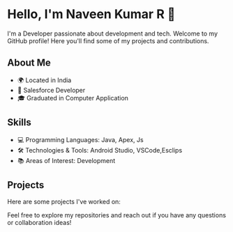# Hello, I'm Naveen Kumar R 👋

I'm a Developer  passionate about development and tech. Welcome to my GitHub profile! Here you'll find some of my projects and contributions.

## About Me

- 🌍 Located in India
- 💼 Salesforce Developer
- 🎓 Graduated in Computer Application

## Skills

- 💻 Programming Languages: Java, Apex, Js
- 🛠️ Technologies & Tools: Android Studio, VSCode,Esclips
- 📚 Areas of Interest: Development

## Projects

Here are some projects I've worked on:


Feel free to explore my repositories and reach out if you have any questions or collaboration ideas!

<!---
Naveen7411/Naveen7411 is a ✨ special ✨ repository because its `README.md` (this file) appears on your GitHub profile.
You can click the Preview link to take a look at your changes.
--->
